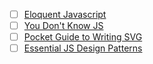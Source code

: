 - [ ] [Eloquent Javascript](http://eloquentjavascript.net/)
- [ ] [You Don't Know JS](https://github.com/getify/You-Dont-Know-JS)
- [ ] [Pocket Guide to Writing SVG](http://svgpocketguide.com/book/)
- [ ] [Essential JS Design Patterns](http://addyosmani.com/resources/essentialjsdesignpatterns/book/)
